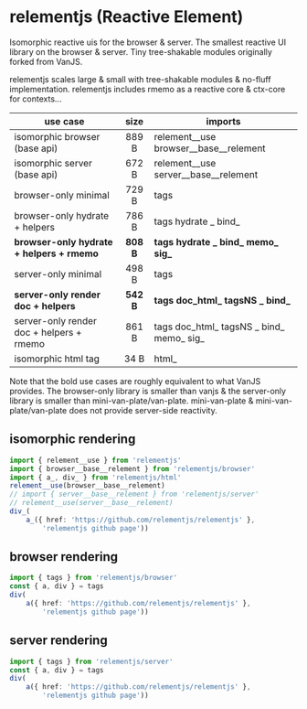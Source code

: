 # relementjs (Reactive Element)

Isomorphic reactive uis for the browser & server.
The smallest reactive UI library on the browser & server.
Tiny tree-shakable modules originally forked from VanJS.

relementjs scales large & small with tree-shakable modules & no-fluff implementation.
relementjs includes rmemo as a reactive core & ctx-core for contexts...

| use case                                   |   size    | imports                                  |
|--------------------------------------------|:---------:|------------------------------------------|
| isomorphic browser (base api)              |   889 B   | relement__use browser__base__relement    |
| isomorphic server (base api)               |   672 B   | relement__use server__base__relement     |
| browser-only minimal                       |   729 B   | tags                                     |
| browser-only hydrate + helpers             |   786 B   | tags hydrate _ bind_                     |
| **browser-only hydrate + helpers + rmemo** | **808 B** | **tags hydrate _ bind_ memo_ sig_**      |
| server-only minimal                        |   498 B   | tags                                     |
| **server-only render doc + helpers**       | **542 B** | **tags doc_html_ tagsNS _ bind_**        |
| server-only render doc + helpers + rmemo   |   861 B   | tags doc_html_ tagsNS _ bind_ memo_ sig_ |
| isomorphic html tag                        |   34 B    | html_                                    |

Note that the bold use cases are roughly equivalent to what VanJS provides. The browser-only library is smaller than
vanjs & the server-only library is smaller than mini-van-plate/van-plate. mini-van-plate & mini-van-plate/van-plate
does not provide server-side reactivity.

## isomorphic rendering

```ts
import { relement__use } from 'relementjs'
import { browser__base__relement } from 'relementjs/browser'
import { a_, div_ } from 'relementjs/html'
relement__use(browser__base__relement)
// import { server__base__relement } from 'relementjs/server'
// relement__use(server__base__relement)
div_(
	a_({ href: 'https://github.com/relementjs/relementjs' },
		'relementjs github page'))
```

## browser rendering

```ts
import { tags } from 'relementjs/browser'
const { a, div } = tags
div(
	a({ href: 'https://github.com/relementjs/relementjs' },
		'relementjs github page'))
```

## server rendering

```ts
import { tags } from 'relementjs/server'
const { a, div } = tags
div(
	a({ href: 'https://github.com/relementjs/relementjs' },
		'relementjs github page'))
```
